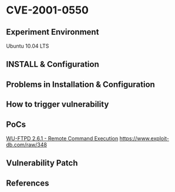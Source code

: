 # CVE-2001-0550

## Experiment Environment

Ubuntu 10.04 LTS

## INSTALL & Configuration

## Problems in Installation & Configuration

## How to trigger vulnerability

## PoCs

[WU-FTPD 2.6.1 - Remote Command Execution](https://www.exploit-db.com/exploits/348/)
https://www.exploit-db.com/raw/348
## Vulnerability Patch

## References
